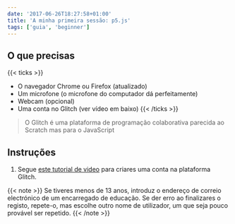 ```yaml
---
date: '2017-06-26T18:27:58+01:00'
title: 'A minha primeira sessão: p5.js'
tags: ['guia', 'beginner']
---
```


## O que precisas

{{< ticks >}}

- O navegador Chrome ou Firefox (atualizado)
- Um microfone (o microfone do computador dá perfeitamente)
- Webcam (opcional)
- Uma conta no Glitch (ver vídeo em baixo)
  {{< /ticks >}}

> O Glitch é uma plataforma de programação colaborativa parecida ao Scratch mas para o JavaScript

## Instruções

1. Segue [este tutorial de video](https://www.youtube.com/watch?v=rFI1UxUawDs&feature=youtu.be) para criares uma conta na plataforma Glitch.

{{< note >}}
Se tiveres menos de 13 anos, introduz o endereço de correio electrónico de um encarregado de educação. Se der erro ao finalizares o registo, repete-o, mas escolhe outro nome de utilizador, um que seja pouco provável ser repetido.
{{< /note >}}
